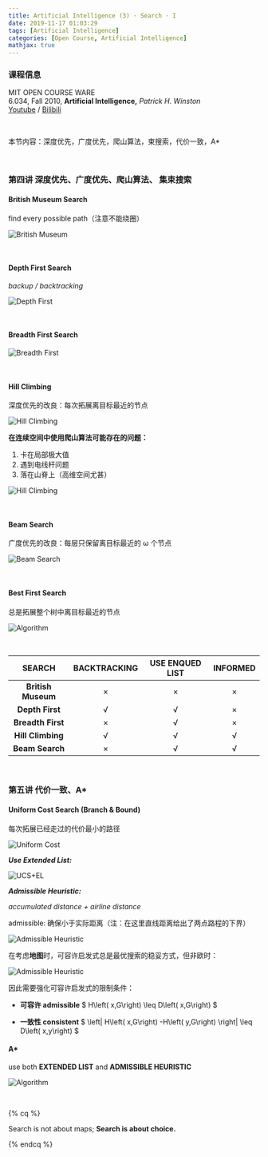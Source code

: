 ```yaml
---
title: Artificial Intelligence (3) · Search · I
date: 2019-11-17 01:03:29
tags: [Artificial Intelligence]
categories: [Open Course, Artificial Intelligence]
mathjax: true
---
```


### 课程信息

MIT OPEN COURSE WARE  
6.034, Fall 2010, **Artificial Intelligence,** *Patrick H. Winston*  
[Youtube](https://www.youtube.com/watch?v=TjZBTDzGeGg&list=PLUl4u3cNGP63gFHB6xb-kVBiQHYe_4hSi) / [Bilibili](https://www.bilibili.com/video/av75097245)

<br>

本节内容：深度优先，广度优先，爬山算法，束搜索，代价一致，A\*

<!-- more -->

<br>

### 第四讲 深度优先、广度优先、爬山算法、 集束搜索

#### British Museum Search

find every possible path（注意不能绕圈）

![British Museum](Artificial-Intelligence-Patrick-Winston-3/BritishMuseum.jpg)

<br>

#### Depth First Search

*backup / backtracking*

![Depth First](Artificial-Intelligence-Patrick-Winston-3/DepthFirst.jpg)

<br>

#### Breadth First Search

![Breadth First](Artificial-Intelligence-Patrick-Winston-3/BreadthFirst.jpg)

<br>

#### Hill Climbing

深度优先的改良：每次拓展离目标最近的节点

![Hill Climbing](Artificial-Intelligence-Patrick-Winston-3/HillClimbing.jpg)

**在连续空间中使用爬山算法可能存在的问题：**

1. 卡在局部极大值
2. 遇到电线杆问题
3. 落在山脊上（高维空间尤甚）

![Hill Climbing](Artificial-Intelligence-Patrick-Winston-3/Hill.jpg)

<br>

#### Beam Search

广度优先的改良：每层只保留离目标最近的 ω 个节点

![Beam Search](Artificial-Intelligence-Patrick-Winston-3/BeamSearch.jpg)

<br>

#### Best First Search

总是拓展整个树中离目标最近的节点

![Algorithm](Artificial-Intelligence-Patrick-Winston-3/Algorithm.png)

<br>

|       SEARCH       | BACKTRACKING | USE ENQUED LIST | INFORMED |
| :----------------: | :----------: | :-------------: | :------: |
| **British Museum** |      ×       |        ×        |    ×     |
|  **Depth First**   |      √       |        √        |    ×     |
| **Breadth First**  |      ×       |        √        |    ×     |
| **Hill Climbing**  |      √       |        √        |    √     |
|  **Beam Search**   |      ×       |        √        |    √     |

<br>

### 第五讲 代价一致、A\*

#### Uniform Cost Search (Branch & Bound)

每次拓展已经走过的代价最小的路径

![Uniform Cost](Artificial-Intelligence-Patrick-Winston-3/UniformCost.jpg)

***Use Extended List:***

![UCS+EL](Artificial-Intelligence-Patrick-Winston-3/ExtendedList.jpg)

***Admissible Heuristic:***

*accumulated distance + airline distance*

admissible: 确保小于实际距离（注：在这里直线距离给出了两点路程的下界）

![Admissible Heuristic](Artificial-Intelligence-Patrick-Winston-3/AdmissibleHeuristic.jpg)

在考虑**地图**时，可容许启发式总是最优搜索的稳妥方式，但非欧时：

![Admissible Heuristic](Artificial-Intelligence-Patrick-Winston-3/AH.jpg)

因此需要强化可容许启发式的限制条件：

- **可容许 admissible**
  $ H\left( x,G\right) \leq D\left( x,G\right) $

- **一致性 consistent**
  $ \left| H\left( x,G\right) -H\left( y,G\right) \right| \leq D\left( x,y\right) $
  <br>

#### A\*

use both **EXTENDED LIST** and **ADMISSIBLE HEURISTIC**

![Algorithm](Artificial-Intelligence-Patrick-Winston-3/AlgorithmB.png)

<br>

{% cq %}

Search is not about maps; **Search is about choice.**

{% endcq %}

<br>
